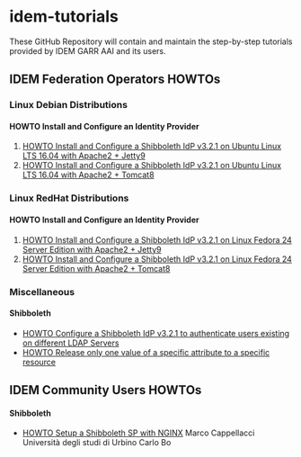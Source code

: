 # idem-tutorials
These GitHub Repository will contain and maintain the step-by-step tutorials provided by IDEM GARR AAI and its users.


## IDEM Federation Operators HOWTOs

### Linux Debian Distributions

#### HOWTO Install and Configure an Identity Provider

1. [HOWTO Install and Configure a Shibboleth IdP v3.2.1 on Ubuntu Linux LTS 16.04 with Apache2 + Jetty9](https://github.com/ConsortiumGARR/idem-tutorials/blob/master/idem-fedops/HOWTO-Shibboleth/Identity%20Provider/Ubuntu/HOWTO%20Install%20and%20Configure%20a%20Shibboleth%20IdP%20v3.2.1%20on%20Ubuntu%20Linux%20LTS%2016.04%20with%20Apache2%20%2B%20Jetty9.md)
2. [HOWTO Install and Configure a Shibboleth IdP v3.2.1 on Ubuntu Linux LTS 16.04 with Apache2 + Tomcat8](https://github.com/ConsortiumGARR/idem-tutorials/blob/master/idem-fedops/HOWTO-Shibboleth/Identity%20Provider/Ubuntu/HOWTO%20Install%20and%20Configure%20a%20Shibboleth%20IdP%20v3.2.1%20on%20Ubuntu%20Linux%20LTS%2016.04%20with%20Apache2%20%2B%20Tomcat8.md)

### Linux RedHat Distributions

#### HOWTO Install and Configure an Identity Provider
1. [HOWTO Install and Configure a Shibboleth IdP v3.2.1 on Linux Fedora 24 Server Edition with Apache2 + Jetty9](https://github.com/ConsortiumGARR/idem-tutorials/blob/master/idem-fedops/HOWTO-Shibboleth/Identity%20Provider/Fedora/HOWTO%20Install%20and%20Configure%20a%20Shibboleth%20IdP%20v3.2.1%20on%20Linux%20Fedora%2024%20Server%20Edition%20with%20Apache2%20%2B%20Jetty9.md)
2. [HOWTO Install and Configure a Shibboleth IdP v3.2.1 on Linux Fedora 24 Server Edition with Apache2 + Tomcat8](https://github.com/ConsortiumGARR/idem-tutorials/blob/master/idem-fedops/HOWTO-Shibboleth/Identity%20Provider/Fedora/HOWTO%20Install%20and%20Configure%20a%20Shibboleth%20IdP%20v3.2.1%20on%20Linux%20Fedora%2024%20Server%20Edition%20with%20Apache2%20%2B%20Tomcat8.md)

### Miscellaneous

#### Shibboleth

* [HOWTO Configure a Shibboleth IdP v3.2.1 to authenticate users existing on different LDAP Servers](https://github.com/ConsortiumGARR/idem-tutorials/blob/master/idem-fedops/HOWTO-Shibboleth/Solutions/HOWTO%20Configure%20a%20Shibboleth%20IdP%20v3.2.1%20to%20authenticate%20Users%20existing%20on%20different%20LDAP%20Servers.md)
* [HOWTO Release only one value of a specific attribute to a specific resource](https://github.com/ConsortiumGARR/idem-tutorials/blob/master/idem-fedops/HOWTO-Shibboleth/Solutions/HOWTO%20Release%20only%20one%20value%20of%20a%20specific%20attribute%20to%20a%20specific%20resource.md)


## IDEM Community Users HOWTOs

#### Shibboleth

* [HOWTO Setup a Shibboleth SP with NGINX](https://github.com/ConsortiumGARR/idem-tutorials/blob/master/idem-community/HOWTO-Shibboleth/Service-Provider/Debian/HOW%20TO%20SETUP%20A%20SHIBBOLETH%20SP%20WITH%20NGINX.md) Marco Cappellacci Università degli studi di Urbino Carlo Bo
